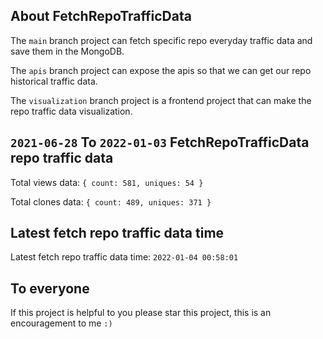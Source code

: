 ## About FetchRepoTrafficData

The `main` branch project can fetch specific repo everyday traffic data and save them in the MongoDB.

The `apis` branch project can expose the apis so that we can get our repo historical traffic data.

The `visualization` branch project is a frontend project that can make the repo traffic data visualization.

## `2021-06-28` To `2022-01-03` FetchRepoTrafficData repo traffic data

Total views data: `{ count: 581, uniques: 54 }`

Total clones data: `{ count: 489, uniques: 371 }`

## Latest fetch repo traffic data time

Latest fetch repo traffic data time: `2022-01-04 00:58:01`

## To everyone

If this project is helpful to you please star this project, this is an encouragement to me `:)`



